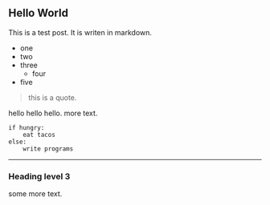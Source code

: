 ## Hello World

This is a test post. It is writen in markdown.

* one
* two
* three
    * four
* five

> this is a quote.

hello hello hello. more text.

    if hungry:
        eat tacos
    else:
        write programs

---

### Heading level 3

some more text.
